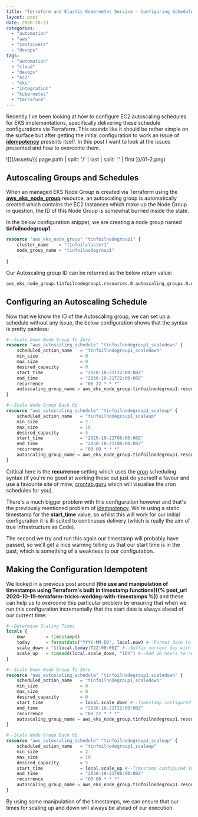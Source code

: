 ```yaml
---
title: "Terraform and Elastic Kubernetes Service - Configuring Scheduled EC2 Autoscaling"
layout: post
date: 2020-10-21
categories: 
  - "automation"
  - "aws"
  - "containers"
  - "devops"
tags: 
  - "automation"
  - "cloud"
  - "devops"
  - "ec2"
  - "eks"
  - "integration"
  - "kubernetes"
  - "terraform"
---
```


Recently I've been looking at how to configure EC2 autoscaling schedules for EKS implementations, specifically delivering these schedule configurations via Terraform. This sounds like it should be rather simple on the surface but after getting the initial configuration to work an issue of **[idempotency](https://en.wikipedia.org/wiki/Idempotence)** presents itself. In this post I want to look at the issues presented and how to overcome them.

![](/assets/{{ page.path | split: '/' | last | split: '.' | first }}/01-2.png)

## Autoscaling Groups and Schedules

When an managed EKS Node Group is created via Terraform using the **[aws\_eks\_node\_group](https://registry.terraform.io/providers/hashicorp/aws/latest/docs/resources/eks_cluster)** resource, an autoscaling group is automatically created which contains the EC2 Instances which make up the Node Group in question, the ID of this Node Group is somewhat burried inside the state.

In the below configuration snippet, we are creating a node group named **tinfoilnodegroup1**:

```terraform
resource "aws_eks_node_group" "tinfoilnodegroup1" {
    cluster_name    = "tinfoilcluster1"
    node_group_name = "tinfoilnodegroup1"
    ...
}
```

Our Autoscaling group ID can be returned as the below return value:

```bash
aws_eks_node_group.tinfoilnodegroup1.resources.0.autoscaling_groups.0.name
```

## Configuring an Autoscaling Schedule

Now that we know the ID of the Autoscaling group, we can set up a schedule without any issue, the below configuration shows that the syntax is pretty painless:

```terraform
#--Scale Down Node Group To Zero
resource "aws_autoscaling_schedule" "tinfoilnodegroup1_scaledown" {
    scheduled_action_name   = "tinfoilnodegroup1_scaledown"
    min_size                = 0
    max_size                = 0
    desired_capacity        = 0
    start_time              = "2020-10-21T22:00:00Z"
    end_time                = "2030-10-21T22:00:00Z"
    recurrence              = "00 22 * * *"
    autoscaling_group_name = aws_eks_node_group.tinfoilnodegroup1.resources.0.autoscaling_groups.0.name
}

#--Scale Node Group Back Up
resource "aws_autoscaling_schedule" "tinfoilnodegroup1_scaleup" {
    scheduled_action_name   = "tinfoilnodegroup1_scaleup"
    min_size                = 2
    max_size                = 10
    desired_capacity        = 5
    start_time              = "2020-10-22T08:00:00Z"
    end_time                = "2030-10-21T08:00:00Z"
    recurrence              = "00 08 * * *"
    autoscaling_group_name = aws_eks_node_group.tinfoilnodegroup1.resources.0.autoscaling_groups.0.name
}
```

Critical here is the **recurrence** setting which uses the [cron](https://en.wikipedia.org/wiki/Cron) scheduling syntax (if you're no good at working those out just do yourself a favour and use a favourite site of mine; [crontab.guru](https://crontab.guru/) which will visualise the cron schedules for you).

There's a much bigger problem with this configuration however and that's the previously mentioned problem of [idempotency](https://en.wikipedia.org/wiki/Idempotence). We're using a static timestamp for the **start_time** value, so whilst this will work for our initial configuration it is ill-suited to continuous delivery (which is really the aim of true Infrastructure as Code).

The second we try and run this again our timestamp will probably have passed, so we'll get a nice warning telling us that our start time is in the past, which is something of a weakness to our configuration.

## Making the Configuration Idempotent

We looked in a previous post around **[the use and manipulation of timestamps using Terraform's built in timestamp functions]({% post_url 2020-10-19-terraform-tricks-working-with-timestamps %})** and these can help us to overcome this particular problem by ensuring that when we run this configuration incrementally that the start date is always ahead of our current time:

```terraform
#--Determine Scaling Times
locals {
    now        = timestamp()
    today      = formatdate("YYYY-MM-DD", local.now) #--Format date to YYY-MM-DD
    scale_down = "${local.today}T22:00:00Z" #--Suffix current day with specific scale down time
    scale_up   = timeadd(local.scale_down, "10h") #--Add 10 hours to reach 0800
}

#--Scale Down Node Group To Zero
resource "aws_autoscaling_schedule" "tinfoilnodegroup1_scaledown" {
    scheduled_action_name   = "tinfoilnodegroup1_scaledown"
    min_size                = 0
    max_size                = 0
    desired_capacity        = 0
    start_time              = local.scale_down #--Timestamp configured in locals
    end_time                = "2030-10-21T22:00:00Z"
    recurrence              = "00 22 * * *"
    autoscaling_group_name = aws_eks_node_group.tinfoilnodegroup1.resources.0.autoscaling_groups.0.name
}

#--Scale Node Group Back Up
resource "aws_autoscaling_schedule" "tinfoilnodegroup1_scaleup" {
    scheduled_action_name   = "tinfoilnodegroup1_scaleup"
    min_size                = 2
    max_size                = 10
    desired_capacity        = 5
    start_time              = local.scale_up #--Timestamp configured in locals
    end_time                = "2030-10-21T08:00:00Z"
    recurrence              = "00 08 * * *"
    autoscaling_group_name = aws_eks_node_group.tinfoilnodegroup1.resources.0.autoscaling_groups.0.name
}
```

By using some manipulation of the timestamps, we can ensure that our times for scaling up and down will always be ahead of our execution.
